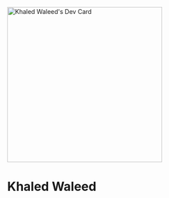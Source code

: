 <a href="https://app.daily.dev/khaledwaleed100"><img src="https://api.daily.dev/devcards/v2/0ie3EAqL3EfPUqXsmgZI9.png?r=0zk&type=default" width="356" alt="Khaled Waleed's Dev Card"/></a>

# Khaled Waleed
